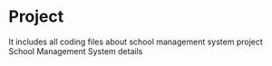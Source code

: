 # Project
It includes all coding files about school management system project
<br>
School Management System details 
